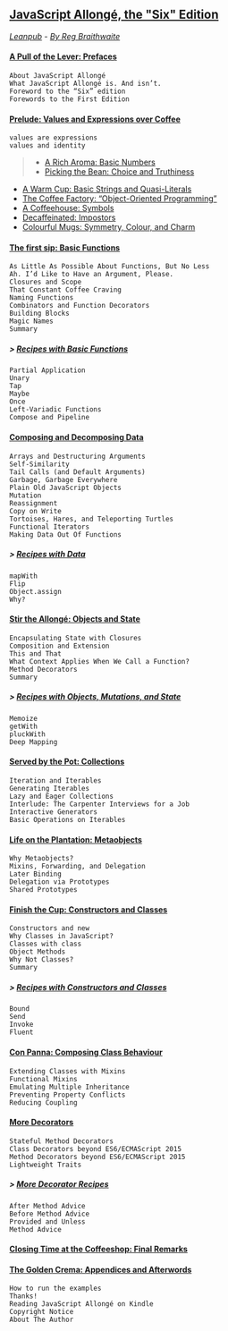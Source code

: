 ## [JavaScript Allongé, the "Six" Edition](https://github.com/raganwald/javascript-allonge-six) 
*[Leanpub](https://leanpub.com/javascriptallongesix/read#leanpub-auto-about-javascript-allong) - [By Reg Braithwaite](https://github.com/raganwald)*
#### [A Pull of the Lever: Prefaces](markdown/book_1_preface.md)   
	About JavaScript Allongé   
	What JavaScript Allongé is. And isn’t.   
	Foreword to the “Six” edition   
	Forewords to the First Edition
#### [Prelude: Values and Expressions over Coffee](markdown/book_2_prelude.md)   
	values are expressions   
	values and identity   
> * [A Rich Aroma: Basic Numbers](markdown/sub_0_numbers.md)   
> * [Picking the Bean: Choice and Truthiness](markdown/sub_1_choice.md)  
* [A Warm Cup: Basic Strings and Quasi-Literals](markdown/sub_2_strings.md)  
* [The Coffee Factory: “Object-Oriented Programming”](markdown/sub_3_oop.md)  
* [A Coffeehouse: Symbols](markdown/sub_4_symbols.md)  
* [Decaffeinated: Impostors](markdown/sub_5_impostors.md)  
* [Colourful Mugs: Symmetry, Colour, and Charm](markdown/sub_6_colours.md) 
#### [The first sip: Basic Functions](markdown/main_0_functions.md)   
	As Little As Possible About Functions, But No Less   
	Ah. I’d Like to Have an Argument, Please.   
	Closures and Scope   
	That Constant Coffee Craving   
	Naming Functions   
	Combinators and Function Decorators   
	Building Blocks   
	Magic Names   
	Summary   
##### > [Recipes with Basic Functions](markdown/main_0r_functions.md)   
	Partial Application   
	Unary   
	Tap   
	Maybe   
	Once   
	Left-Variadic Functions   
	Compose and Pipeline   
#### [Composing and Decomposing Data](markdown/main_1_Composing.md)   
	Arrays and Destructuring Arguments   
	Self-Similarity   
	Tail Calls (and Default Arguments)   
	Garbage, Garbage Everywhere   
	Plain Old JavaScript Objects   
	Mutation   
	Reassignment   
	Copy on Write   
	Tortoises, Hares, and Teleporting Turtles   
	Functional Iterators   
	Making Data Out Of Functions   
##### > [Recipes with Data](markdown/main_1r_Composing.md)   
	mapWith   
	Flip   
	Object.assign   
	Why?   
#### [Stir the Allongé: Objects and State](markdown/main_2_objects.md)   
	Encapsulating State with Closures   
	Composition and Extension   
	This and That   
	What Context Applies When We Call a Function?   
	Method Decorators   
	Summary   
##### > [Recipes with Objects, Mutations, and State](markdown/main_2r_objects.md)   
	Memoize   
	getWith   
	pluckWith   
	Deep Mapping   
#### [Served by the Pot: Collections](markdown/main_3_collections.md)   
	Iteration and Iterables   
	Generating Iterables   
	Lazy and Eager Collections   
	Interlude: The Carpenter Interviews for a Job   
	Interactive Generators   
	Basic Operations on Iterables   
#### [Life on the Plantation: Metaobjects](markdown/main_4_metaobjects.md)   
	Why Metaobjects?   
	Mixins, Forwarding, and Delegation      
	Later Binding    
	Delegation via Prototypes   
	Shared Prototypes   
#### [Finish the Cup: Constructors and Classes](markdown/main_5_constructors.md)   
	Constructors and new   
	Why Classes in JavaScript?   
	Classes with class   
	Object Methods   
	Why Not Classes?   
	Summary   
##### > [Recipes with Constructors and Classes](markdown/main_5r_constructors.md)   
	Bound   
	Send   
	Invoke   
	Fluent   
#### [Con Panna: Composing Class Behaviour](markdown/main_6_classes.md)   
	Extending Classes with Mixins   
	Functional Mixins   
	Emulating Multiple Inheritance   
	Preventing Property Conflicts   
	Reducing Coupling   
#### [More Decorators](markdown/main_7_dedorators.md)   
	Stateful Method Decorators   
	Class Decorators beyond ES6/ECMAScript 2015   
	Method Decorators beyond ES6/ECMAScript 2015   
	Lightweight Traits   
##### > [More Decorator Recipes](markdown/main_7r_dedorators.md)   
	After Method Advice   
	Before Method Advice   
	Provided and Unless   
	Method Advice   
#### [Closing Time at the Coffeeshop: Final Remarks](markdown/book_3_closing-time.md)   
#### [The Golden Crema: Appendices and Afterwords](markdown/book_4_appendices.md)   
	How to run the examples   
	Thanks!   
	Reading JavaScript Allongé on Kindle   
	Copyright Notice   
	About The Author   


